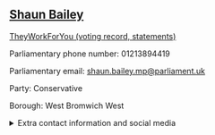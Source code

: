## <a href="https://members.parliament.uk/member/4757/contact">Shaun Bailey</a>

<a href="https://www.theyworkforyou.com/mp/25814/shaun_bailey/west_bromwich_west">TheyWorkForYou (voting record, statements)</a> 

Parliamentary phone number: 01213894419 

Parliamentary email: shaun.bailey.mp@parliament.uk 

Party: Conservative 

Borough: West Bromwich West 

<details><summary>Extra contact information and social media</summary> 
<li>Website: https://www.shaunbailey.org.uk/</li>
<li>Twitter: https://twitter.com/shaun4wbw</li>
<li>Constituency office phone number:</li>
<li>Constituency office email:</li>
<li>Facebook: https://www.facebook.com/ShaunBaileyMP</li>
<li>Instagram:</li>
<li>Youtube:</li>
<li>Linkedin:</li>
<li>Government department phone number:</li>
<li>Government department email:</li>
<li>Threads:</li>
<li>Party office phone number:</li>
<li>Party office email:</li>
<li>Tiktok:</li>
</details>